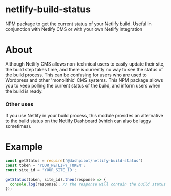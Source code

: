 # netlify-build-status
NPM package to get the current status of your Netlify build. Useful in conjunction with Netlify CMS or with your own Netlify integration

# About
Although Netlify CMS allows non-technical users to easily update their site, the build step takes time, and there is currently no way to see the status of the build process. This can be confusing for users who are used to Wordpress and other 'monolithic' CMS systems. This NPM package allows you to keep polling the current status of the build, and inform users when the build is ready.

### Other uses
If you use Netlify in your build process, this module provides an alternative to the build status on the Netlify Dashboard (which can also be laggy sometimes).


# Example
```javascript
const getStatus = require('@dashpilot/netlify-build-status')
const token = 'YOUR_NETLIFY_TOKEN';
const site_id = 'YOUR_SITE_ID';

getStatus(token, site_id).then(response => {
  console.log(response); // the response will contain the build status of the latest build
});
```

